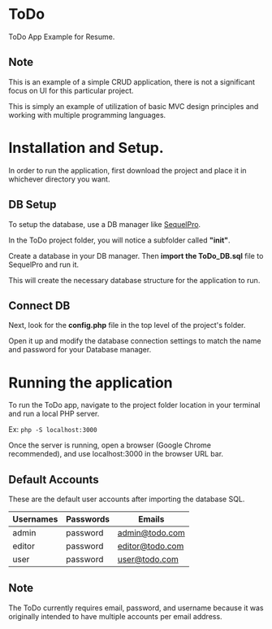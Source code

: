 # ToDo
ToDo App Example for Resume.

## Note
This is an example of a simple CRUD application, there is not a significant focus on UI for this particular project. 

This is simply an example of utilization of basic MVC design principles and working with multiple programming languages.

# Installation and Setup.
In order to run the application, first download the project and place it in whichever directory you want.

## DB Setup
To setup the database, use a DB manager like [SequelPro](https://www.sequelpro.com/). 

In the ToDo project folder, you will notice a subfolder called **"init"**. 

Create a database in your DB manager. Then **import the ToDo_DB.sql** file to SequelPro and run it. 

This will create the necessary database structure for the application to run.

## Connect DB
Next, look for the **config.php** file in the top level of the project's folder. 

Open it up and modify the database connection settings to match the name and password for your Database manager.
 
# Running the application
To run the ToDo app, navigate to the project folder location in your terminal and run a local PHP server. 

Ex: `php -S localhost:3000`

Once the server is running, open a browser (Google Chrome recommended), and use localhost:3000 in the browser URL bar.

## Default Accounts
These are the default user accounts after importing the database SQL.

Usernames | Passwords | Emails
--------- | --------- | ------
admin | password | admin@todo.com
editor | password | editor@todo.com
user | password | user@todo.com


## Note
The ToDo currently requires email, password, and username because it was originally intended to have multiple accounts per email address.


